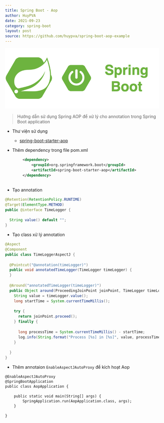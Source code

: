 ```yaml
---
title: Spring Boot - Aop
author: HuyPVA
date: 2021-09-23
category: spring-boot
layout: post
source: https://github.com/huypva/spring-boot-aop-example
---
```


<div align="center">
    <img src="../assets/images/spring_boot_icon.png"/>
</div>

> Hướng dẫn sử dụng Spring AOP để xử lý cho annotation trong Spring Boot application

- Thư viện sử dụng
  - [spring-boot-starter-aop](https://docs.spring.io/spring-framework/docs/4.3.15.RELEASE/spring-framework-reference/html/aop.html)

- Thêm dependency trong file pom.xml

```xml
		<dependency>
			<groupId>org.springframework.boot</groupId>
			<artifactId>spring-boot-starter-aop</artifactId>
		</dependency>
    
```

- Tạo annotation

```java
@Retention(RetentionPolicy.RUNTIME)
@Target(ElementType.METHOD)
public @interface TimeLogger {

  String value() default "";
}
```

- Tạo class xử lý annotation

```java
@Aspect
@Component
public class TimeLoggerAspectJ {

  @Pointcut("@annotation(timeLogger)")
  public void annotatedTimeLogger(TimeLogger timeLogger) {
  }

  @Around("annotatedTimeLogger(timeLogger)")
  public Object around(ProceedingJoinPoint joinPoint, TimeLogger timeLogger) throws Throwable {
    String value = timeLogger.value();
    long startTime = System.currentTimeMillis();

    try {
      return joinPoint.proceed();
    } finally {

      long processTime = System.currentTimeMillis() - startTime;
      log.info(String.format("Process [%s] in [%s]", value, processTime));
    }

  }
}
```

- Thêm annotaion `EnableAspectJAutoProxy` để kích hoạt Aop

```
@EnableAspectJAutoProxy
@SpringBootApplication
public class AopApplication {

	public static void main(String[] args) {
		SpringApplication.run(AopApplication.class, args);
	}

}
```